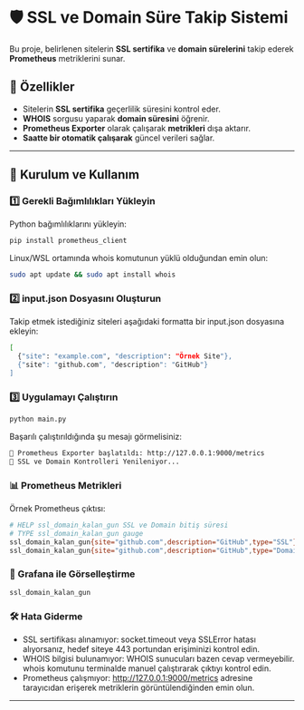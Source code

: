 # 🛡 SSL ve Domain Süre Takip Sistemi

Bu proje, belirlenen sitelerin **SSL sertifika** ve **domain sürelerini** takip ederek **Prometheus** metriklerini sunar.

## 🚀 Özellikler

- Sitelerin **SSL sertifika** geçerlilik süresini kontrol eder.
- **WHOIS** sorgusu yaparak **domain süresini** öğrenir.
- **Prometheus Exporter** olarak çalışarak **metrikleri** dışa aktarır.
- **Saatte bir otomatik çalışarak** güncel verileri sağlar.

---

## 📌 Kurulum ve Kullanım

### 1️⃣ Gerekli Bağımlılıkları Yükleyin

Python bağımlılıklarını yükleyin:

```bash
pip install prometheus_client
```

Linux/WSL ortamında whois komutunun yüklü olduğundan emin olun:

```bash
sudo apt update && sudo apt install whois
```
### 2️⃣ input.json Dosyasını Oluşturun

Takip etmek istediğiniz siteleri aşağıdaki formatta bir input.json dosyasına ekleyin:

```bash
[
  {"site": "example.com", "description": "Örnek Site"},
  {"site": "github.com", "description": "GitHub"}
]
```

### 3️⃣ Uygulamayı Çalıştırın

```bash
python main.py
```

Başarılı çalıştırıldığında şu mesajı görmelisiniz:

```bash
🚀 Prometheus Exporter başlatıldı: http://127.0.0.1:9000/metrics
🔄 SSL ve Domain Kontrolleri Yenileniyor...
```

### 📊 Prometheus Metrikleri

Örnek Prometheus çıktısı:

```bash
# HELP ssl_domain_kalan_gun SSL ve Domain bitiş süresi
# TYPE ssl_domain_kalan_gun gauge
ssl_domain_kalan_gun{site="github.com",description="GitHub",type="SSL"} 88.0
ssl_domain_kalan_gun{site="github.com",description="GitHub",type="Domain"} 365.0

```

### 📡 Grafana ile Görselleştirme
```bash
ssl_domain_kalan_gun
```
###  🛠 Hata Giderme

- SSL sertifikası alınamıyor: socket.timeout veya SSLError hatası alıyorsanız, hedef siteye 443 portundan erişiminizi kontrol edin.
- WHOIS bilgisi bulunamıyor: WHOIS sunucuları bazen cevap vermeyebilir. whois komutunu terminalde manuel çalıştırarak çıktıyı kontrol edin.
- Prometheus çalışmıyor: http://127.0.0.1:9000/metrics adresine tarayıcıdan erişerek metriklerin görüntülendiğinden emin olun.

---